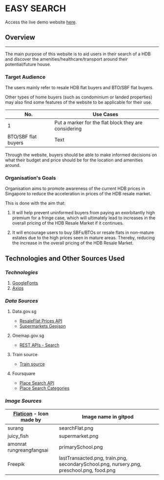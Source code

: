# **EASY SEARCH**
 
Access the live demo website [here]().


## **Overview**
---

The main purpose of this website is to aid users in their search of a HDB and discover the amenities/healthcare/transport around their potential/future house.

### **Target Audience**

The users mainly refer to resale HDB flat buyers and BTO/SBF flat buyers. 

Other types of home buyers (such as condominium or landed properties) may also find some features of the website to be applicable for their use.

| No. | Use Cases |
| ----------- | ----------- |
| 1 | Put a marker for the flat block they are considering |
| BTO/SBF flat buyers | Text |

Through the website, buyers should be able to make informed decisions on what their budget and price should be for the location and amenities around.

### **Organisation's Goals**

Organisation aims to promote awareness of the current HDB prices in Singapore to reduce the acceleration in prices of the HDB resale market. 

This is done with the aim that:

1. It will help prevent uninformed buyers from paying an exorbitantly high premium for a fringe case, which will ultimately lead to increases in the overall pricing of the HDB Resale Market if it continues.

2. It will encourage users to buy SBFs/BTOs or resale flats in non-mature estates due to the high prices seen in mature areas. Thereby, reducing the increase in the overall pricing of the HDB Resale Market.







## **Technologies and Other Sources Used**

### **_Technologies_**
1. [GoogleFonts](https://fonts.google.com/)
2. [Axios](https://cdnjs.com/libraries/axios)

### **_Data Sources_**

1. Data.gov.sg
   - [ResaleFlat Prices API](https://data.gov.sg/dataset/resale-flat-prices)
   - [Supermarkets Geojson](https://data.gov.sg/dataset/supermarkets)

2. Onemap.gov.sg
   - [REST APIs - Search](https://www.onemap.gov.sg/docs/#onemap-rest-apis)

3. Train source
   - [Train source]()

4. Foursquare
   - [Place Search API](https://developer.foursquare.com/reference/place-search)
   - [Place Search Categories](https://developer.foursquare.com/docs/categories)

### **_Image Sources_**

| [Flaticon](https://www.flaticon.com/free-icons/) - Icon made by | Image name in gitpod |
| ---------------- | ----------- |
| surang | searchFlat.png |
| juicy_fish | supermarket.png|
| amonrat rungreangfangsai | primarySchool.png|
| Freepik | lastTransacted.png, train.png, secondarySchool.png, nursery.png, preschool.png, food.png|


